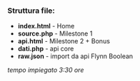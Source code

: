 <h3>Struttura file:</h3>

<ul>
<li><strong>index.html</strong> - Home </li>
<li><strong>source.php</strong> - Milestone 1</li>
<li><strong>api.html</strong> - Milestone 2 + Bonus</li>
<li><strong>dati.php</strong> - api core </li>
<li><strong>raw.json</strong> - import da api Flynn Boolean</li>
</ul>
<em>tempo impiegato 3:30 ore</em>